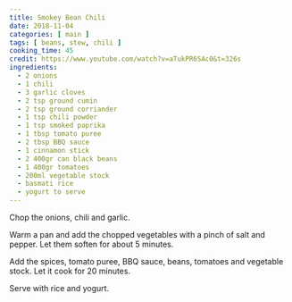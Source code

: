 ```yaml
---
title: Smokey Bean Chili
date: 2018-11-04
categories: [ main ]
tags: [ beans, stew, chili ]
cooking_time: 45
credit: https://www.youtube.com/watch?v=aTukPR6SAc0&t=326s
ingredients:
  - 2 onions
  - 1 chili
  - 3 garlic cloves
  - 2 tsp ground cumin
  - 2 tsp ground corriander
  - 1 tsp chili powder
  - 1 tsp smoked paprika 
  - 1 tbsp tomato puree
  - 2 tbsp BBQ sauce
  - 1 cinnamon stick
  - 2 400gr can black beans
  - 1 400gr tomatoes
  - 200ml vegetable stock
  - basmati rice
  - yogurt to serve
---
```


Chop the onions, chili and garlic.

Warm a pan and add the chopped vegetables with a pinch of salt and pepper. Let them soften for about 5 minutes.

Add the spices, tomato puree, BBQ sauce, beans, tomatoes and vegetable stock. Let it cook for 20 minutes.

Serve with rice and yogurt.
